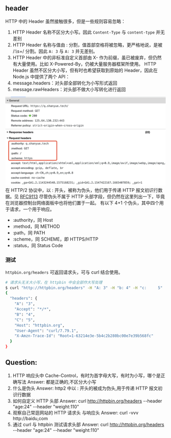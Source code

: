 ## header

HTTP 中的 Header 虽然接触很多，但是一些规则容易忽略：

1. HTTP Header 名称不区分大小写。因此 `Content-Type` 与 `content-type` 并无差别
2. HTTP Header 名称与值由 : 分割，值首部空格将被忽略，更严格地说，是被 /:\s+/ 分割。因此 `A: 3` 与 `A: 3` 并无差别。
3. HTTP Header 中的非标准自定义首部由 X- 作为前缀，虽已被废弃，但仍然有大量使用。比如 X-Powered-By，仍被大量服务器框架所使用。
   HTTP Header 虽然不区分大小写，但有时也希望获取到原始的 Header，因此在 Node.js 中提供了两个 API：
4. message.headers：对头部全部转化为小写形式返回
5. message.rawHeaders：对头部不做大小写转化进行返回

![](./images/pseudo-header.png)
在 HTTP/2 协议中，以 : 开头，被称为伪头，他们用于传递 HTTP 报文初识行数据。见 [RFC9113](https://www.rfc-editor.org/rfc/rfc9113.html#name-request-pseudo-header-field)
尽管伪头不属于 HTTP 头部字段，但仍然在这里列出一下，毕竟在浏览器控制台网络面板中也将他们置于一起。
有以下 4+1 个伪头，其中四个用于请求，一个用于响应。

- :authority，同 Host
- :method，同 METHOD
- :path，同 PATH
- :scheme，同 SCHEME，即 HTTPS/HTTP
- :status，同 Status Code

### 测试

`httpbin.org/headers` 可返回请求头，可与 curl 结合使用。

```Bash
# 请求头无关大小写，在 httpbin 中会全部作大写处理
$ curl "http://httpbin.org/headers" -H "A: 3" -H "b: 4" -H "c:     5"
{
  "headers": {
    "A": "3",
    "Accept": "*/*",
    "B": "4",
    "C": "5",
    "Host": "httpbin.org",
    "User-Agent": "curl/7.79.1",
    "X-Amzn-Trace-Id": "Root=1-63214e3e-5b4c2b280bc00e7e39b568fc"
  }
}
```

## Question:

1. HTTP 响应头中 Cache-Control，有时为首字母大写，有时为小写，哪个是正确写法
   Answer:
   都是正确的,不区分大小写
2. 什么是伪头
   Answer:
   http2 中以 : 开头的被成为伪头,用于传递 HTTP 报文初识行数据
3. 如何自定义 HTTP 头部
   Answer:
   curl http://httpbin.org/headers --header "age:24" --header "weight:110"
4. 观察自己常逛网站的 HTTP 请求头 与响应头
   Answer:
   curl -vvv http://baidu,com
5. 通过 curl 与 httpbin 测试请求头部
   Answer:
   curl http://httpbin.org/headers --header "age:24" --header "weight:110"
